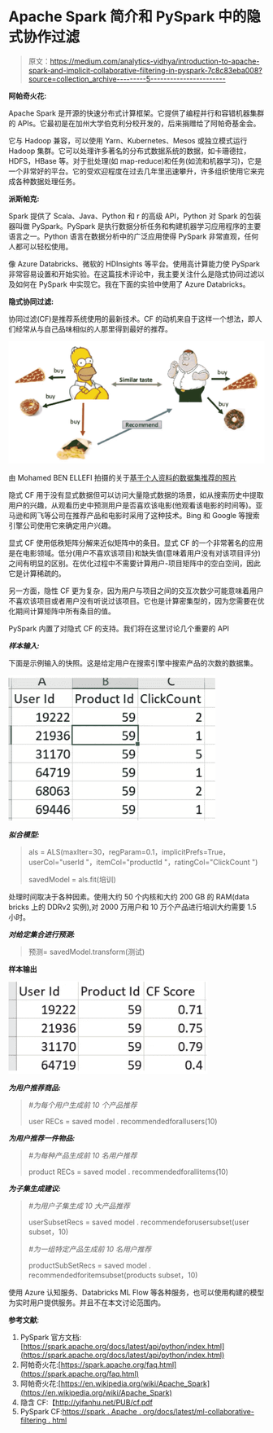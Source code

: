 # Apache Spark 简介和 PySpark 中的隐式协作过滤

> 原文：<https://medium.com/analytics-vidhya/introduction-to-apache-spark-and-implicit-collaborative-filtering-in-pyspark-7c8c83eba008?source=collection_archive---------5----------------------->

**阿帕奇火花:**

Apache Spark 是开源的快速分布式计算框架。它提供了编程并行和容错机器集群的 APIs。它最初是在加州大学伯克利分校开发的，后来捐赠给了阿帕奇基金会。

它与 Hadoop 兼容，可以使用 Yarn、Kubernetes、Mesos 或独立模式运行 Hadoop 集群。它可以处理许多著名的分布式数据系统的数据，如卡珊德拉，HDFS，HBase 等。对于批处理(如 map-reduce)和任务(如流和机器学习)，它是一个非常好的平台。它的受欢迎程度在过去几年里迅速攀升，许多组织使用它来完成各种数据处理任务。

**派斯帕克:**

Spark 提供了 Scala、Java、Python 和 r 的高级 API，Python 对 Spark 的包装器叫做 PySpark。PySpark 是执行数据分析任务和构建机器学习应用程序的主要语言之一。Python 语言在数据分析中的广泛应用使得 PySpark 非常直观，任何人都可以轻松使用。

像 Azure Databricks、微软的 HDInsights 等平台。使用高计算能力使 PySpark 非常容易设置和开始实验。在这篇技术评论中，我主要关注什么是隐式协同过滤以及如何在 PySpark 中实现它。我在下面的实验中使用了 Azure Databricks。

**隐式协同过滤:**

协同过滤(CF)是推荐系统使用的最新技术。CF 的动机来自于这样一个想法，即人们经常从与自己品味相似的人那里得到最好的推荐。

![](img/5138009ef59bf2c1b0f5446bcfc35832.png)

由
Mohamed BEN ELLEFI 拍摄的关于[基于个人资料的数据集推荐的照片](https://www.slideshare.net/MohamedBENELLEFI/profilebased-dataset-recommendation-for-rdf-data-linking)

隐式 CF 用于没有显式数据但可以访问大量隐式数据的场景，如从搜索历史中提取用户的兴趣，从观看历史中预测用户是否喜欢该电影(他观看该电影的时间等)。亚马逊和网飞等公司在推荐产品和电影时采用了这种技术。Bing 和 Google 等搜索引擎公司使用它来确定用户兴趣。

显式 CF 使用低秩矩阵分解来近似矩阵中的条目。显式 CF 的一个非常著名的应用是在电影领域。低分(用户不喜欢该项目)和缺失值(意味着用户没有对该项目评分)之间有明显的区别。在优化过程中不需要计算用户-项目矩阵中的空白空间，因此它是计算稀疏的。

另一方面，隐性 CF 更为复杂，因为用户与项目之间的交互次数少可能意味着用户不喜欢该项目或者用户没有听说过该项目。它也是计算密集型的，因为您需要在优化期间计算矩阵中所有条目的值。

PySpark 内置了对隐式 CF 的支持。我们将在这里讨论几个重要的 API

***样本输入:***

下面是示例输入的快照。这是给定用户在搜索引擎中搜索产品的次数的数据集。

![](img/0cae819fef39aa15627fcb489440d175.png)

***拟合模型:***

> als = ALS(maxIter=30，regParam=0.1，implicitPrefs=True，userCol="userId "，itemCol="productId "，ratingCol="ClickCount ")
> 
> savedModel = als.fit(培训)

处理时间取决于各种因素。使用大约 50 个内核和大约 200 GB 的 RAM(data bricks 上的 DDRv2 实例),对 2000 万用户和 10 万个产品进行培训大约需要 1.5 小时。

***对给定集合进行预测:***

> 预测= savedModel.transform(测试)

**样本输出**

![](img/af3a5e64a2a6e94ac15ae846284a009e.png)

***为用户推荐商品:***

> *#为每个用户生成前 10 个产品推荐*
> 
> user RECs = saved model . recommendedforallusers(10)

***为用户推荐一件物品:***

> *#为每种产品生成前 10 名用户推荐*
> 
> product RECs = saved model . recommendedforallitems(10)

***为子集生成建议:***

> *#为用户子集生成 10 大产品推荐*
> 
> userSubsetRecs = saved model . recommendeforusersubset(user subset，10)
> 
> *#为一组特定产品生成前 10 名用户推荐*
> 
> productSubSetRecs = saved model . recommendedforitemsubset(products subset，10)

使用 Azure 认知服务、Databricks ML Flow 等各种服务，也可以使用构建的模型为实时用户提供服务。并且不在本文讨论范围内。

**参考文献**:

1.  PySpark 官方文档:[https://spark.apache.org/docs/latest/api/python/index.html](https://spark.apache.org/docs/latest/api/python/index.html)
2.  阿帕奇火花:[https://spark.apache.org/faq.html](https://spark.apache.org/faq.html)
3.  阿帕奇火花:[https://en.wikipedia.org/wiki/Apache_Spark](https://en.wikipedia.org/wiki/Apache_Spark)
4.  隐含 CF:【http://yifanhu.net/PUB/cf.pdf 
5.  PySpark CF:[https://spark . Apache . org/docs/latest/ml-collaborative-filtering . html](https://spark.apache.org/docs/latest/ml-collaborative-filtering.html)